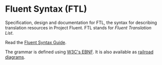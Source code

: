 # Fluent Syntax (FTL)

Specification, design and documentation for FTL, the syntax for describing
translation resources in Project Fluent.  FTL stands for *Fluent Translation
List*.

Read the [Fluent Syntax Guide][].

The grammar is defined using [W3C's EBNF][]. It is also available as [railroad
diagrams][].

[Fluent Syntax Guide]: http://projectfluent.io/fluent/guide
[W3C's EBNF]: https://www.w3.org/TR/REC-xml/#sec-notation
[railroad diagrams]: http://projectfluent.io/fluent/spec/diagram.xhtml
